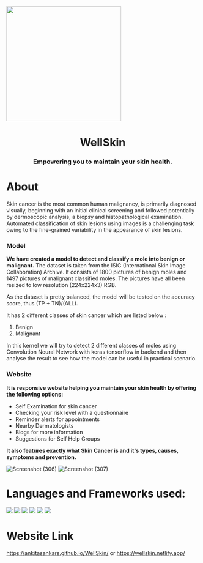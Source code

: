 <img src="![logo 1](https://user-images.githubusercontent.com/64346030/104805414-af07e180-57f7-11eb-96c4-139d12e8071e.jpg)" width="300" height="300"/>
<h1 align="center">WellSkin</h1> 
<h3 align="center">Empowering you to maintain your skin health.</h3>

# About
Skin cancer is the most common human malignancy, is primarily diagnosed visually, beginning with an initial clinical screening and followed potentially by dermoscopic analysis, a biopsy and histopathological examination. 
Automated classification of skin lesions using images is a challenging task owing to the fine-grained variability in the appearance of skin lesions.

### Model

**We have created a model to detect and classify a mole into benign or malignant.**
The dataset is taken from the ISIC (International Skin Image Collaboration) Archive.
It consists of 1800 pictures of benign moles and 1497 pictures of malignant classified moles. The pictures have all been resized to low resolution (224x224x3) RGB. 

As the dataset is pretty balanced, the model will be tested on the accuracy score, thus (TP + TN)/(ALL).

It has 2 different classes of skin cancer which are listed below :
1. Benign
2. Malignant

In this kernel we will try to detect 2 different classes of moles using Convolution Neural Network with keras tensorflow in backend and then analyse the result to see how the model can be useful in practical scenario.

### Website

**It is responsive website helping you maintain your skin health by offering the following options:**

- Self Examination for skin cancer
- Checking your risk level with a questionnaire
- Reminder alerts for appointments
- Nearby Dermatologists
- Blogs for more information
- Suggestions for Self Help Groups

**It also features exactly what Skin Cancer is and it's types, causes, symptoms and prevention.**

![Screenshot (306)](https://user-images.githubusercontent.com/64346030/103871388-01a81600-50f3-11eb-8b52-58646424ead0.png)
![Screenshot (307)](https://user-images.githubusercontent.com/64346030/103871379-ff45bc00-50f2-11eb-885f-ccbbb5dd58e2.png)


# Languages and Frameworks used:

 <div>
 <img src="https://img.shields.io/badge/javascript%20-%23323330.svg?&style=for-the-badge&logo=javascript&logoColor=%23F7DF1E"/>
 <img src="https://img.shields.io/badge/html5%20-%23E34F26.svg?&style=for-the-badge&logo=html5&logoColor=white"/>
 <img src="https://img.shields.io/badge/css3%20-%231572B6.svg?&style=for-the-badge&logo=css3&logoColor=white"/>
 <img src="https://img.shields.io/badge/git%20-%23F05033.svg?&style=for-the-badge&logo=git&logoColor=white"/>
 <img src="https://img.shields.io/badge/Jupyter%20-%23F37626.svg?&style=for-the-badge&logo=Jupyter&logoColor=white" />
 <img src="https://img.shields.io/badge/Keras%20-%23D00000.svg?&style=for-the-badge&logo=Keras&logoColor=white"/>
 </div>

# Website Link

https://ankitasankars.github.io/WellSkin/
or
https://wellskin.netlify.app/

